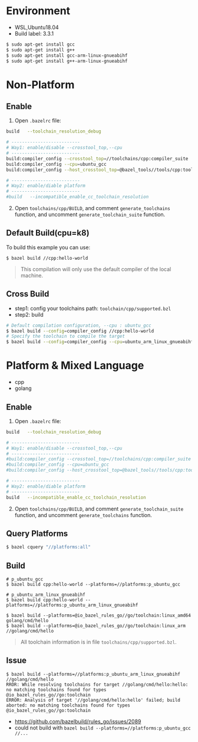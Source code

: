 # Environment

- WSL,Ubuntu18.04
- Build label: 3.3.1

```bash
$ sudo apt-get install gcc
$ sudo apt-get install g++
$ sudo apt-get install gcc-arm-linux-gnueabihf
$ sudo apt-get install g++-arm-linux-gnueabihf
```

# Non-Platform

## Enable

1. Open `.bazelrc` file:

```bash
build   --toolchain_resolution_debug

# --------------------------
# Way1: enable/disable --crosstool_top,--cpu
# --------------------------
build:compiler_config --crosstool_top=//toolchains/cpp:compiler_suite
build:compiler_config --cpu=ubuntu_gcc
build:compiler_config --host_crosstool_top=@bazel_tools//tools/cpp:toolchain

# --------------------------
# Way2: enable/diable platform
# --------------------------
#build   --incompatible_enable_cc_toolchain_resolution
```

2. Open `toolchains/cpp/BUILD`, and comment `generate_toolchains` function, and uncomment `generate_toolchain_suite` function.

## Default Build(cpu=k8)

To build this example you can use:

```
$ bazel build //cpp:hello-world
```

> This compilation will only use the default compiler of the local machine.

## Cross Build

- step1: config your toolchains path: `toolchain/cpp/supported.bzl`
- step2: build

```bash
# Default compilation configuration, --cpu : ubuntu_gcc
$ bazel build --config=compiler_config //cpp:hello-world
# Specify the toolchain to compile the target
$ bazel build --config=compiler_config --cpu=ubuntu_arm_linux_gnueabihf //cpp:hello-world
```

# Platform & Mixed Language

- cpp
- golang

## Enable

1. Open `.bazelrc` file:

```bash
build   --toolchain_resolution_debug

# --------------------------
# Way1: enable/disable --crosstool_top,--cpu
# --------------------------
#build:compiler_config --crosstool_top=//toolchains/cpp:compiler_suite
#build:compiler_config --cpu=ubuntu_gcc
#build:compiler_config --host_crosstool_top=@bazel_tools//tools/cpp:toolchain

# --------------------------
# Way2: enable/diable platform
# --------------------------
build   --incompatible_enable_cc_toolchain_resolution
```

2. Open `toolchains/cpp/BUILD`, and comment `generate_toolchain_suite` function, and uncomment `generate_toolchains` function.

## Query Platforms

```bash
$ bazel cquery "//platforms:all"
```

## Build

```
# p_ubuntu_gcc
$ bazel build cpp:hello-world --platforms=//platforms:p_ubuntu_gcc

# p_ubuntu_arm_linux_gnueabihf
$ bazel build cpp:hello-world --platforms=//platforms:p_ubuntu_arm_linux_gnueabihf

$ bazel build --platforms=@io_bazel_rules_go//go/toolchain:linux_amd64 golang/cmd/hello
$ bazel build --platforms=@io_bazel_rules_go//go/toolchain:linux_arm //golang/cmd/hello
```

> All toolchain information is in file `toolchains/cpp/supported.bzl`.


## Issue

```
$ bazel build --platforms=//platforms:p_ubuntu_arm_linux_gnueabihf //golang/cmd/hello
RROR: While resolving toolchains for target //golang/cmd/hello:hello: no matching toolchains found for types @io_bazel_rules_go//go:toolchain
ERROR: Analysis of target '//golang/cmd/hello:hello' failed; build aborted: no matching toolchains found for types @io_bazel_rules_go//go:toolchain
```

- https://github.com/bazelbuild/rules_go/issues/2089
- could not build with `bazel build --platforms=//platforms:p_ubuntu_gcc //...`
